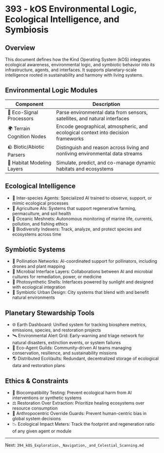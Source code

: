 # 393 - kOS Environmental Logic, Ecological Intelligence, and Symbiosis

## Overview
This document defines how the Kind Operating System (kOS) integrates ecological awareness, environmental logic, and symbiotic behavior into its infrastructure, agents, and interfaces. It supports planetary-scale intelligence rooted in sustainability and harmony with living systems.

## Environmental Logic Modules
| Component             | Description                                                                          |
|------------------------|--------------------------------------------------------------------------------------|
| 🌿 Eco-Signal Processors   | Parse environmental data from sensors, satellites, and natural interfaces             |
| 🌍 Terrain Cognition Nodes | Encode geographical, atmospheric, and ecological context into decision frameworks   |
| 🪨 Biotic/Abiotic Parsers  | Distinguish and reason across living and nonliving environmental data streams       |
| 🌱 Habitat Modeling Layers | Simulate, predict, and co-manage dynamic habitats and ecosystems                     |

## Ecological Intelligence
- 🐛 Inter-species Agents: Specialized AI trained to observe, support, or mimic ecological processes
- 🌾 Agriculture AIs: Systems that support regenerative farming, permaculture, and soil health
- 🐋 Oceanic Meshnets: Autonomous monitoring of marine life, currents, pollution, and fishing ethics
- 🦋 Biodiversity Indexers: Track, analyze, and protect species and ecosystems across time

## Symbiotic Systems
- 🐝 Pollination Networks: AI-coordinated support for pollinators, including drones and plant mapping
- 🧫 Microbial Interface Layers: Collaborations between AI and microbial cultures for remediation, power, or medicine
- 🌻 Photosynthetic Shells: Interfaces powered by sunlight and designed with ecological integration
- 🧬 Symbiotic Urban Design: City systems that blend with and benefit natural environments

## Planetary Stewardship Tools
- 🌐 Earth Dashboard: Unified system for tracking biosphere metrics, emissions, species, and restoration projects
- 🛰️ Environmental Alert Grid: Early-warning and triage network for natural disasters, extinction events, or system failures
- 🧭 Eco-Agent Guilds: Community-driven AI teams managing conservation, resilience, and sustainability missions
- 🌎 Distributed EcoVaults: Redundant, decentralized storage of ecological data and restoration plans

## Ethics & Constraints
- 🧪 Biocompatibility Testing: Prevent ecological harm from AI interventions or synthetic systems
- ⚖️ Restoration Over Extraction: Prioritize healing ecosystems over resource consumption
- 🛑 Anthropocentric Override Guards: Prevent human-centric bias in global system decisions
- 📉 Ecological Impact Meters: Track the footprint and regeneration ratio of any given agent or module

---
Next: `394_kOS_Exploration,_Navigation,_and_Celestial_Scanning.md`

